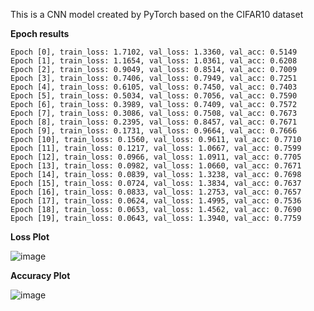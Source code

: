 This is a CNN model created by PyTorch based on the CIFAR10 dataset

**Epoch results**

```
Epoch [0], train_loss: 1.7102, val_loss: 1.3360, val_acc: 0.5149
Epoch [1], train_loss: 1.1654, val_loss: 1.0361, val_acc: 0.6208
Epoch [2], train_loss: 0.9049, val_loss: 0.8514, val_acc: 0.7009
Epoch [3], train_loss: 0.7406, val_loss: 0.7949, val_acc: 0.7251
Epoch [4], train_loss: 0.6105, val_loss: 0.7450, val_acc: 0.7403
Epoch [5], train_loss: 0.5034, val_loss: 0.7056, val_acc: 0.7590
Epoch [6], train_loss: 0.3989, val_loss: 0.7409, val_acc: 0.7572
Epoch [7], train_loss: 0.3086, val_loss: 0.7508, val_acc: 0.7673
Epoch [8], train_loss: 0.2395, val_loss: 0.8457, val_acc: 0.7671
Epoch [9], train_loss: 0.1731, val_loss: 0.9664, val_acc: 0.7666
Epoch [10], train_loss: 0.1560, val_loss: 0.9611, val_acc: 0.7710
Epoch [11], train_loss: 0.1217, val_loss: 1.0667, val_acc: 0.7599
Epoch [12], train_loss: 0.0966, val_loss: 1.0911, val_acc: 0.7705
Epoch [13], train_loss: 0.0982, val_loss: 1.0660, val_acc: 0.7671
Epoch [14], train_loss: 0.0839, val_loss: 1.3238, val_acc: 0.7698
Epoch [15], train_loss: 0.0724, val_loss: 1.3834, val_acc: 0.7637
Epoch [16], train_loss: 0.0833, val_loss: 1.2753, val_acc: 0.7657
Epoch [17], train_loss: 0.0624, val_loss: 1.4995, val_acc: 0.7536
Epoch [18], train_loss: 0.0653, val_loss: 1.4562, val_acc: 0.7690
Epoch [19], train_loss: 0.0643, val_loss: 1.3940, val_acc: 0.7759
```

**Loss Plot**

![image](https://user-images.githubusercontent.com/75595156/214191847-02a26e24-29f3-4174-a98b-ad3d141b37c4.png)

**Accuracy Plot**

![image](https://user-images.githubusercontent.com/75595156/214191891-a774e407-cacf-4ac4-b152-ad67d8f2d9b2.png)



